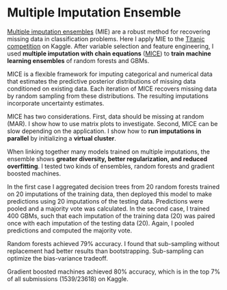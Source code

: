 # Multiple Imputation Ensemble

[Multiple imputation ensembles](https://biostats.bepress.com/ucbbiostat/paper266/) (MIE) are a robust method for recovering missing data in classification problems. Here I apply MIE to the [Titanic competition](https://www.kaggle.com/c/titanic) on Kaggle. After variable selection and feature engineering, I used **multiple imputation with chain equations** ([MICE](https://pdfs.semanticscholar.org/dc64/aca1a942615fd932bc2b8e24f954b7a4d2c9.pdf)) to **train machine learning ensembles** of random forests and GBMs.

MICE is a flexible framework for imputing categorical and numerical data that estimates the predictive posterior distributions of missing data conditioned on existing data. Each iteration of MICE recovers missing data by random sampling from these distributions. The resulting imputations incorporate uncertainty estimates.

MICE has two considerations. First, data should be missing at random (MAR). I show how to use matrix plots to investigate. Second, MICE can be slow depending on the application. I show how to **run imputations in parallel** by initializing a **virtual cluster**.

When linking together many models trained on multiple imputations, the ensemble shows **greater diversity, better regularization, and reduced overfitting**. I tested two kinds of ensembles, random forests and gradient boosted machines.

In the first case I aggregated decision trees from 20 random forests trained on 20 imputations of the training data, then deployed this model to make predictions using 20 imputations of the testing data. Predictions were pooled and a majority vote was calculated. In the second case, I trained 400 GBMs, such that each imputation of the training data (20) was paired once with each imputation of the testing data (20). Again, I pooled predictions and computed the majority vote.

Random forests achieved 79% accuracy. I found that sub-sampling without replacement had better results than bootstrapping. Sub-sampling can optimize the bias-variance tradeoff.

Gradient boosted machines achieved 80% accuracy, which is in the top 7% of all submissions (1539/23618) on Kaggle.
